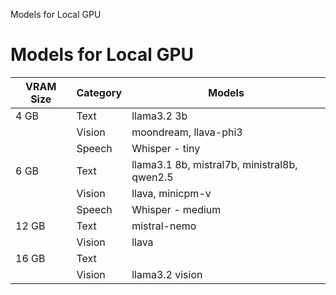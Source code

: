 Models for Local GPU

# Models for Local GPU

| VRAM Size | Category | Models                                  |
|-----------|----------|-----------------------------------------|
| 4 GB      | Text     | llama3.2 3b                             |
|           | Vision   | moondream, llava-phi3                   |
|           | Speech   | Whisper - tiny                          |
| 6 GB      | Text     | llama3.1 8b, mistral7b, ministral8b, qwen2.5 |
|           | Vision   | llava, minicpm-v                        |
|           | Speech   | Whisper - medium                        |
| 12 GB     | Text     | mistral-nemo                            |
|           | Vision   | llava                                   |
| 16 GB     | Text     |                                         |
|           | Vision   | llama3.2 vision                         |

